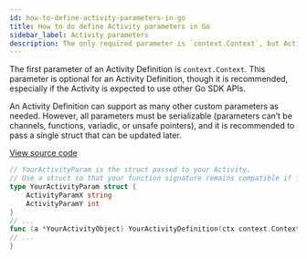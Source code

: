 ```yaml
---
id: how-to-define-activity-parameters-in-go
title: How to do define Activity parameters in Go
sidebar_label: Activity parameters
description: The only required parameter is `context.Context`, but Activities can support many custom parameters.
---
```


The first parameter of an Activity Definition is `context.Context`.
This parameter is optional for an Activity Definition, though it is recommended, especially if the Activity is expected to use other Go SDK APIs.

An Activity Definition can support as many other custom parameters as needed.
However, all parameters must be serializable (parameters can’t be channels, functions, variadic, or unsafe pointers), and it is recommended to pass a single struct that can be updated later.

<a class="dacx-source-link" href="https://github.com/temporalio/documentation-samples-go/blob/main/yourapp/your_activity_definition_dacx.go">View source code</a>

```go
// YourActivityParam is the struct passed to your Activity.
// Use a struct so that your function signature remains compatible if fields change.
type YourActivityParam struct {
	ActivityParamX string
	ActivityParamY int
}
// ...
func (a *YourActivityObject) YourActivityDefinition(ctx context.Context, param YourActivityParam) (YourActivityResultObject, error) {
// ...
}
```
